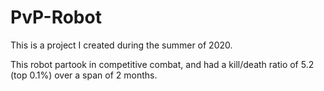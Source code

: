 # PvP-Robot

This is a project I created during the summer of 2020. 

This robot partook in competitive combat, and had a kill/death ratio of 5.2 (top 0.1%) over a span of 2 months.
